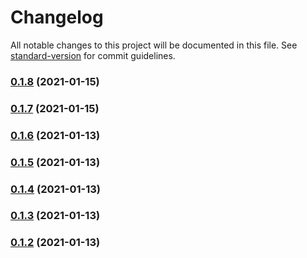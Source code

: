 # Changelog

All notable changes to this project will be documented in this file. See [standard-version](https://github.com/conventional-changelog/standard-version) for commit guidelines.

### [0.1.8](https://github.com/Stuff-Mods/MHW-HUDToggler/compare/v0.1.7...v0.1.8) (2021-01-15)

### [0.1.7](https://github.com/Stuff-Mods/MHW-HUDToggler/compare/v0.1.6...v0.1.7) (2021-01-15)

### [0.1.6](https://github.com/Stuff-Mods/MHW-HUDToggler/compare/v0.1.5...v0.1.6) (2021-01-13)

### [0.1.5](https://github.com/Stuff-Mods/MHW-HUDToggler/compare/v0.1.4...v0.1.5) (2021-01-13)

### [0.1.4](https://github.com/Stuff-Mods/MHW-HUDToggler/compare/v0.1.3...v0.1.4) (2021-01-13)

### [0.1.3](https://github.com/Stuff-Mods/MHW-HUDToggler/compare/v0.1.2...v0.1.3) (2021-01-13)

### [0.1.2](https://github.com/Stuff-Mods/MHW-HUDToggler/compare/v0.1.1...v0.1.2) (2021-01-13)
